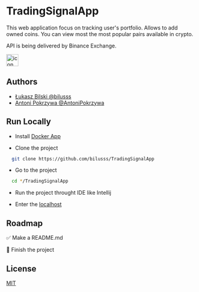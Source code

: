 
# TradingSignalApp

This web application focus on tracking user's portfolio.
Allows to add owned coins. You can view most the most popular pairs available in crypto.

API is being delivered by Binance Exchange.

<img src="https://cdn.icon-icons.com/icons2/3053/PNG/512/binance_macos_bigsur_icon_190342.png" alt="icon" width="32" height="32">

## Authors

- [Łukasz Bilski @bilusss](https://github.com/bilusss)
- [Antoni Pokrzywa @AntoniPokrzywa](https://github.com/AntoniPokrzywa)


## Run Locally

- Install [Docker App](https://www.docker.com/)


- Clone the project

```bash
  git clone https://github.com/bilusss/TradingSignalApp
```

- Go to the project

```bash
  cd */TradingSignalApp
```

- Run the project throught IDE like Intellij


- Enter the [localhost](http://localhost:8080/)

## Roadmap

✅ Make a README.md

🔳 Finish the project 
## License

[MIT](https://choosealicense.com/licenses/mit/)